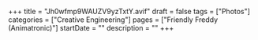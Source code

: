 +++
title = "Jh0wfmp9WAUZV9yzTxtY.avif"
draft = false
tags = ["Photos"]
categories = ["Creative Engineering"]
pages = ["Friendly Freddy (Animatronic)"]
startDate = ""
description = ""
+++
